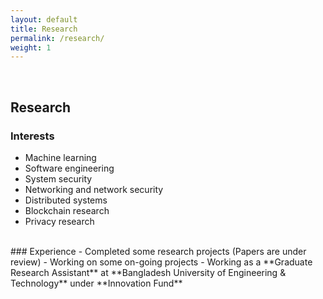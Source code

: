 ```yaml
---
layout: default
title: Research 
permalink: /research/
weight: 1
---
```

<br/>

## **Research**
### Interests
- Machine learning
- Software engineering
- System security
- Networking and network security
- Distributed systems
- Blockchain research
- Privacy research

<br/>
### Experience
- Completed some research projects (Papers are under review)
- Working on some on-going projects
- Working as a **Graduate Research Assistant** at **Bangladesh University of 
  Engineering & Technology** under **Innovation Fund**
